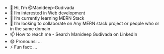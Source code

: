 - 👋 Hi, I’m @Manideep-Gudivada
- 👀 I’m interested in Web development
- 🌱 I’m currently learning MERN Stack
- 💞️ I’m looking to collaborate on Any MERN stack project or people who or in the same domain
- 📫 How to reach me - Search Manideep Gudivada on LinkedIn
- 😄 Pronouns: ...
- ⚡ Fun fact: ...

<!---
Manideep-Gudivada/Manideep-Gudivada is a ✨ special ✨ repository because its `README.md` (this file) appears on your GitHub profile.
You can click the Preview link to take a look at your changes.
--->
